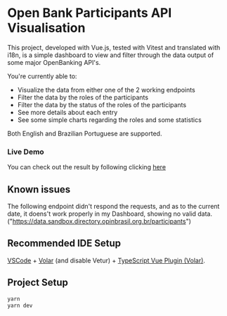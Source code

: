 # Open Bank Participants API Visualisation

This project, developed with Vue.js, tested with Vitest and translated with i18n, is a simple dashboard to view and filter through the data output of some major OpenBanking API's.

You're currently able to:
- Visualize the data from either one of the 2 working endpoints
- Filter the data by the roles of the participants
- Filter the data by the status of the roles of the participants
- See more details about each entry
- See some simple charts regarding the roles and some statistics

Both English and Brazilian Portuguese are supported.

### Live Demo
You can check out the result by following clicking [here](https://participantes-open-banking-brasil.vercel.app/)


## Known issues

The following endpoint didn't respond the requests, and as to the current date, it doens't work properly in my Dashboard, showing no valid data.
("https://data.sandbox.directory.opinbrasil.org.br/participants")


## Recommended IDE Setup

[VSCode](https://code.visualstudio.com/) + [Volar](https://marketplace.visualstudio.com/items?itemName=Vue.volar) (and disable Vetur) + [TypeScript Vue Plugin (Volar)](https://marketplace.visualstudio.com/items?itemName=Vue.vscode-typescript-vue-plugin).

## Project Setup

```sh
yarn
yarn dev
```
